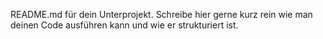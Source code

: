 README.md für dein Unterprojekt. Schreibe hier gerne kurz rein wie man deinen Code ausführen kann und wie er strukturiert ist.